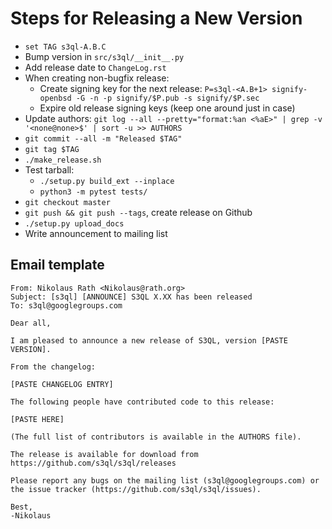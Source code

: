 # Steps for Releasing a New Version

* `set TAG s3ql-A.B.C`
* Bump version in `src/s3ql/__init__.py`
* Add release date to `ChangeLog.rst`
* When creating non-bugfix release:
  * Create signing key for the next release: `P=s3ql-<A.B+1> signify-openbsd -G -n -p signify/$P.pub -s
  signify/$P.sec`
  * Expire old release signing keys (keep one around just in case)
* Update authors: `git log --all --pretty="format:%an <%aE>" | grep -v '<none@none>$' | sort -u >> AUTHORS`
* `git commit --all -m "Released $TAG"`
* `git tag $TAG`
* `./make_release.sh`
* Test tarball:
  * `./setup.py build_ext --inplace`
  * `python3 -m pytest tests/`
* `git checkout master`
* `git push && git push --tags`, create release on Github
* `./setup.py upload_docs`
* Write announcement to mailing list

## Email template

```
From: Nikolaus Rath <Nikolaus@rath.org>
Subject: [s3ql] [ANNOUNCE] S3QL X.XX has been released
To: s3ql@googlegroups.com

Dear all,

I am pleased to announce a new release of S3QL, version [PASTE VERSION].

From the changelog:

[PASTE CHANGELOG ENTRY]

The following people have contributed code to this release:

[PASTE HERE]

(The full list of contributors is available in the AUTHORS file).

The release is available for download from
https://github.com/s3ql/s3ql/releases

Please report any bugs on the mailing list (s3ql@googlegroups.com) or
the issue tracker (https://github.com/s3ql/s3ql/issues).

Best,
-Nikolaus
```
